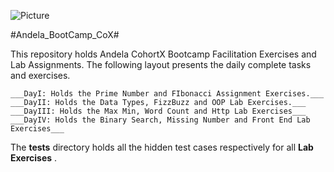 ![Picture](https://www.google.com/imgres?imgurl=https%3A%2F%2F3xyh3sqxv063a8xzo5uk2zn1-wpengine.netdna-ssl.com%2Fwp-content%2Fuploads%2F2016%2F01%2FAndela-logo-landscape-blue-400px.png&imgrefurl=https%3A%2F%2Fandela.com%2F&docid=IMjOTfGQaNd2wM&tbnid=CMsvArYbvPAsIM%3A&w=3163&h=923&bih=675&biw=1366&ved=0ahUKEwiy9o_UgdfPAhXkKsAKHa4PDwgQMwgdKAAwAA&iact=mrc&uact=8)


#Andela_BootCamp_CoX#

This repository holds Andela CohortX Bootcamp Facilitation Exercises and Lab Assignments. The following layout presents the daily complete tasks and exercises.
  
    ___DayI: Holds the Prime Number and FIbonacci Assignment Exercises.___
    ___DayII: Holds the Data Types, FizzBuzz and OOP Lab Exercises.___
    ___DayIII: Holds the Max Min, Word Count and Http Lab Exercises___
    ___DayIV: Holds the Binary Search, Missing Number and Front End Lab Exercises___
   
   
The __tests__ directory holds all the hidden test cases respectively for all __Lab Exercises__ .
